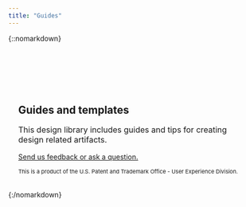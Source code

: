 ```yaml
---
title: "Guides"
---
```


{::nomarkdown}
<div class="pl-empty-state" style="padding: 20px; padding-top: 80px; margin: auto; max-width: 600px;">
    <h2>Guides and templates</h2>
    <p class="text-muted" style="font-size: 16px;">This design library includes guides and tips for creating design related artifacts.</p>
    <p class="text-muted"><a href="mailto:{{site.email}}">Send us feedback or ask a question.</a></p>
    <p class="text-muted" style="font-size: 11px;">This is a product of the U.S. Patent and Trademark Office - User Experience Division.</p>
</div>
{:/nomarkdown}
